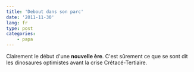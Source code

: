 ```yaml
---
title: 'Debout dans son parc'
date: '2011-11-30'
lang: fr
type: post
categories:
    - papa
---
```


Clairement le début d'une **nouvelle ère**. 
C'est sûrement ce que se sont dit les dinosaures optimistes avant la crise Crétacé-Tertiaire.
